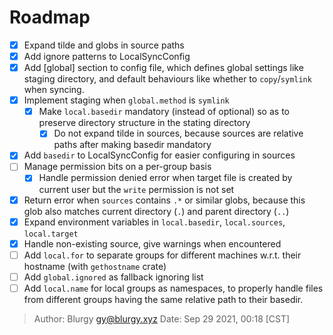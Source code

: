 # Roadmap

- [x] Expand tilde and globs in source paths
- [x] Add ignore patterns to LocalSyncConfig
- [x] Add [global] section to config file, which defines global settings like
      staging directory, and default behaviours like whether to
      `copy`/`symlink` when syncing.
- [x] Implement staging when `global.method` is `symlink`
  - [x] Make `local.basedir` mandatory (instead of optional) so as to preserve
        directory structure in the stating directory
    - [x] Do not expand tilde in sources, because sources are relative paths
          after making basedir mandatory
- [x] Add `basedir` to LocalSyncConfig for easier configuring in sources
- [ ] Manage permission bits on a per-group basis
  - [x] Handle permission denied error when target file is created by current
        user but the `write` permission is not set
- [x] Return error when `sources` contains `.*` or similar globs, because this
      glob also matches current directory (`.`) and parent directory (`..`)
- [x] Expand environment variables in `local.basedir`, `local.sources`,
      `local.target`
- [x] Handle non-existing source, give warnings when encountered
- [ ] Add `local.for` to separate groups for different machines w.r.t. their
      hostname (with `gethostname` crate)
- [ ] Add `global.ignored` as fallback ignoring list
- [ ] Add `local.name` for local groups as namespaces, to properly handle
      files from different groups having the same relative path to their
      basedir.

> Author: Blurgy <gy@blurgy.xyz>
> Date:   Sep 29 2021, 00:18 [CST]
